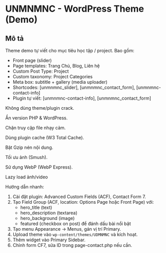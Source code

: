 # UNMNMNC - WordPress Theme (Demo)

## Mô tả
Theme demo tự viết cho mục tiêu học tập / project. Bao gồm:
- Front page (slider)
- Page templates: Trang Chủ, Blog, Liên hệ
- Custom Post Type: Project
- Custom taxonomy: Project Categories
- Meta box: subtitle + gallery (media uploader)
- Shortcodes: [unmnmnc_slider], [unmnmnc_contact_form], [unmnmnc-contact-info]
- Plugin tự viết: [unmnmnc-contact-info], [unmnmnc_contact_form]

Không dùng theme/plugin crack.

 Ẩn version PHP & WordPress.

 Chặn truy cập file nhạy cảm.

 Dùng plugin cache (W3 Total Cache).

 Bật Gzip nén nội dung.

 Tối ưu ảnh (Smush).

 Sử dụng WebP (WebP Express).

 Lazy load ảnh/video

Hướng dẫn nhanh:
1. Cài đặt plugin: Advanced Custom Fields (ACF), Contact Form 7.
2. Tạo Field Group (ACF, location: Options Page hoặc Front Page) với:
   - hero_title (text)
   - hero_description (textarea)
   - hero_background (image)
   - featured (checkbox on post) để đánh dấu bài nổi bật
3. Tạo menu Appearance -> Menus, gán vị trí Primary.
4. Upload theme vào `wp-content/themes/UDMNMNC` và kích hoạt.
5. Thêm widget vào Primary Sidebar.
6. Chỉnh form CF7, sửa ID trong page-contact.php nếu cần.